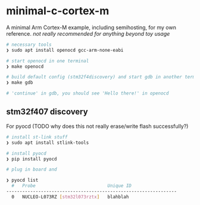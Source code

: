 # minimal-c-cortex-m

A minimal Arm Cortex-M example, including semihosting, for my own reference.
*not really recommended for anything beyond toy usage*

```bash
# necessary tools
❯ sudo apt install openocd gcc-arm-none-eabi

# start openocd in one terminal
❯ make openocd

# build default config (stm32f4discovery) and start gdb in another terminal
❯ make gdb

# 'continue' in gdb, you should see 'Hello there!' in openocd
```

## stm32f407 discovery

For pyocd (TODO why does this not really erase/write flash successfully?)

```bash
# install st-link stuff
❯ sudo apt install stlink-tools

# install pyocd
❯ pip install pyocd

# plug in board and

❯ pyocd list
  #   Probe                           Unique ID
----------------------------------------------------------------
  0   NUCLEO-L073RZ [stm32l073rztx]   blahblah
```
